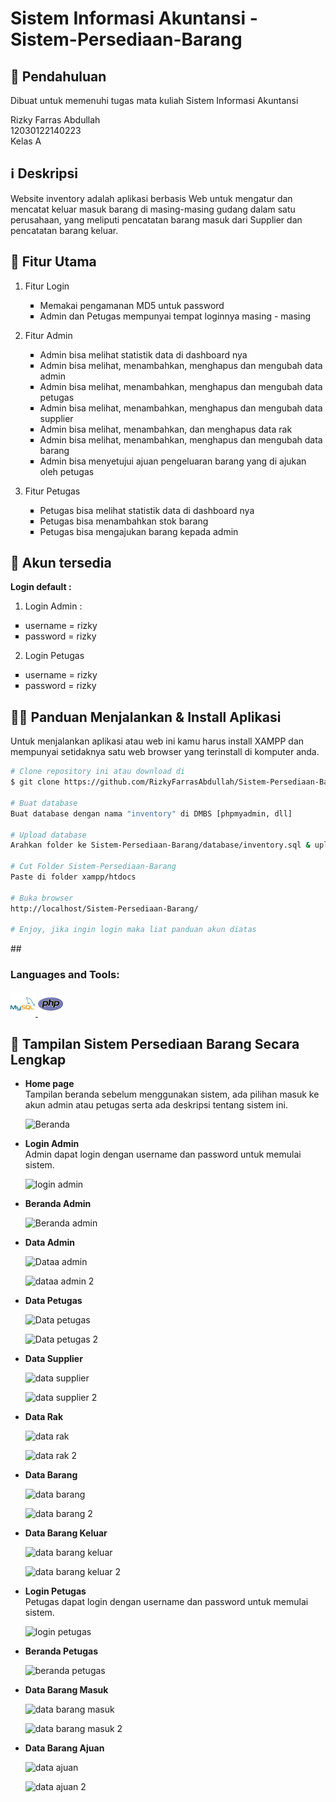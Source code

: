 # Sistem Informasi Akuntansi - Sistem-Persediaan-Barang

## 📖 Pendahuluan
Dibuat untuk memenuhi tugas mata kuliah Sistem Informasi Akuntansi

Rizky Farras Abdullah<br>
12030122140223<br>
Kelas A<br>

## ℹ️ Deskripsi
Website inventory adalah aplikasi berbasis Web untuk mengatur dan mencatat keluar masuk barang di masing-masing gudang dalam satu perusahaan, yang meliputi pencatatan barang masuk dari Supplier dan pencatatan barang keluar.

## 📜 Fitur Utama
  1. Fitur Login
    <ul type="square">
    <li>Memakai pengamanan MD5 untuk password</li>
    <li>Admin dan Petugas mempunyai tempat loginnya masing - masing</li>
    </ul>
    
  2. Fitur Admin
     <ul type="square">
     <li>Admin bisa melihat statistik data di dashboard nya</li>
     <li>Admin bisa melihat, menambahkan, menghapus dan mengubah data admin</li>
     <li>Admin bisa melihat, menambahkan, menghapus dan mengubah data petugas</li>
     <li>Admin bisa melihat, menambahkan, menghapus dan mengubah data supplier</li>
     <li>Admin bisa melihat, menambahkan, dan menghapus data rak</li>
     <li>Admin bisa melihat, menambahkan, menghapus dan mengubah data barang</li>
     <li>Admin bisa menyetujui ajuan pengeluaran barang yang di ajukan oleh petugas</li>
     </ul>
 
  3. Fitur Petugas
    <ul type="square">
    <li>Petugas bisa melihat statistik data di dashboard nya</li>
    <li>Petugas bisa menambahkan stok barang</li>
    <li>Petugas bisa mengajukan barang kepada admin</li>
    
  </ul>
  
  ## 🔑 Akun tersedia
  <strong>Login default : </strong>
  1. Login Admin :
  <ul type="square">
    <li>username = rizky </li>
    <li>password = rizky</li>
   
  </ul>
 
  2. Login Petugas
   <ul type="square">
    <li>username = rizky</li>
    <li>password = rizky</li>
     
  </ul>
  
  <h2 id="download">🐱‍💻 Panduan Menjalankan & Install Aplikasi</h2>

Untuk menjalankan aplikasi atau web ini kamu harus install XAMPP dan mempunyai setidaknya satu web browser yang terinstall di komputer anda.

```bash
# Clone repository ini atau download di
$ git clone https://github.com/RizkyFarrasAbdullah/Sistem-Persediaan-Barang.git

# Buat database
Buat database dengan nama "inventory" di DMBS [phpmyadmin, dll]

# Upload database
Arahkan folder ke Sistem-Persediaan-Barang/database/inventory.sql & upload ke dbms [phpmyadmin]

# Cut Folder Sistem-Persediaan-Barang
Paste di folder xampp/htdocs

# Buka browser
http://localhost/Sistem-Persediaan-Barang/

# Enjoy, jika ingin login maka liat panduan akun diatas
```

<p></p>
## <h3 align="left">Languages and Tools:</h3>
<p align="left"> <a href="https://www.mysql.com/" target="_blank" rel="noreferrer"> <img src="https://raw.githubusercontent.com/devicons/devicon/master/icons/mysql/mysql-original-wordmark.svg" alt="mysql" width="40" height="40"/> </a> <a href="https://www.php.net" target="_blank" rel="noreferrer"> <img src="https://raw.githubusercontent.com/devicons/devicon/master/icons/php/php-original.svg" alt="php" width="40" height="40"/> </a> </p>

## 🔎 Tampilan Sistem Persediaan Barang Secara Lengkap

* **Home page**<br>
    Tampilan beranda sebelum menggunakan sistem, ada pilihan masuk ke akun admin atau petugas serta ada deskripsi tentang sistem ini.

    ![Beranda](https://github.com/RizkyFarrasAbdullah/Sistem-Persediaan-Barang/assets/152374263/97d32a44-c483-438b-a58a-f6c0c24c330f)

* **Login Admin**<br>
    Admin dapat login dengan username dan password untuk memulai sistem. 

    ![login admin](https://github.com/RizkyFarrasAbdullah/Sistem-Persediaan-Barang/assets/152374263/0fe053dc-1cc6-402e-9af5-3b42e4efcf8f)

* **Beranda Admin**<br>

    ![Beranda admin](https://github.com/RizkyFarrasAbdullah/Sistem-Persediaan-Barang/assets/152374263/ef53274f-3f6c-4329-b279-6193829a83b6)
  
* **Data Admin**<br>

    ![Dataa admin](https://github.com/RizkyFarrasAbdullah/Sistem-Persediaan-Barang/assets/152374263/ce431cb9-ec85-41da-b1ba-b257d27c9a83)
  
    ![dataa admin 2](https://github.com/RizkyFarrasAbdullah/Sistem-Persediaan-Barang/assets/152374263/bb255835-1ada-4ae1-a494-e723834311e4)

* **Data Petugas**<br>

    ![Data petugas](https://github.com/RizkyFarrasAbdullah/Sistem-Persediaan-Barang/assets/152374263/93fa3bfd-b2bf-4a1c-994a-300bd80fb6e1)
  
    ![Data petugas 2](https://github.com/RizkyFarrasAbdullah/Sistem-Persediaan-Barang/assets/152374263/fef3a0c0-aa84-489a-bd0f-54aa3e81e697)

* **Data Supplier**<br>

    ![data supplier](https://github.com/RizkyFarrasAbdullah/Sistem-Persediaan-Barang/assets/152374263/8e62dffe-733d-496e-a959-34f75421b3a4)
  
    ![data supplier 2](https://github.com/RizkyFarrasAbdullah/Sistem-Persediaan-Barang/assets/152374263/f03d40b1-7b04-45fe-836a-f2c4c885ecf5)

* **Data Rak**<br>

    ![data rak](https://github.com/RizkyFarrasAbdullah/Sistem-Persediaan-Barang/assets/152374263/17d445eb-4bef-49c1-928c-3946d5ddd86e)
  
    ![data rak 2](https://github.com/RizkyFarrasAbdullah/Sistem-Persediaan-Barang/assets/152374263/01db9300-92ef-413e-9ac6-f2e7b161bc75)

* **Data Barang**<br>

    ![data barang](https://github.com/RizkyFarrasAbdullah/Sistem-Persediaan-Barang/assets/152374263/f8dcaf7d-9c47-4ac0-9425-876ed47f90aa)

    ![data barang 2](https://github.com/RizkyFarrasAbdullah/Sistem-Persediaan-Barang/assets/152374263/b8ab8c26-f0ed-4b0c-8265-4bd62e108efd)
  
* **Data Barang Keluar**<br>

    ![data barang keluar](https://github.com/RizkyFarrasAbdullah/Sistem-Persediaan-Barang/assets/152374263/a4a4f20d-5737-4ed4-a3ed-ed24bd5c5d03)

    ![data barang keluar 2](https://github.com/RizkyFarrasAbdullah/Sistem-Persediaan-Barang/assets/152374263/d85cc9ee-c45b-4818-a3b1-727c300d5b65)



* **Login Petugas**<br>
    Petugas dapat login dengan username dan password untuk memulai sistem. 

    ![login petugas](https://github.com/RizkyFarrasAbdullah/Sistem-Persediaan-Barang/assets/152374263/32e98214-352f-4af0-85e6-9ec76892d2a1)

* **Beranda Petugas**<br>
  
    ![beranda petugas](https://github.com/RizkyFarrasAbdullah/Sistem-Persediaan-Barang/assets/152374263/b5538755-a64b-4a95-8b7e-a59cc207e3b0)

* **Data Barang Masuk**<br>
  
    ![data barang masuk](https://github.com/RizkyFarrasAbdullah/Sistem-Persediaan-Barang/assets/152374263/386ae5d2-5194-4464-bfa1-9f11fc0ebd7f)

    ![data barang masuk 2](https://github.com/RizkyFarrasAbdullah/Sistem-Persediaan-Barang/assets/152374263/e00aa1ad-02a0-41a7-a165-82103d7ba3d5)
    
* **Data Barang Ajuan**<br>

    ![data ajuan](https://github.com/RizkyFarrasAbdullah/Sistem-Persediaan-Barang/assets/152374263/e317191f-147e-4f18-bbf9-d3d93d1a8825)

    ![data ajuan 2](https://github.com/RizkyFarrasAbdullah/Sistem-Persediaan-Barang/assets/152374263/bf08e1a4-dda0-4b11-8a16-96f3584bc5b7)

